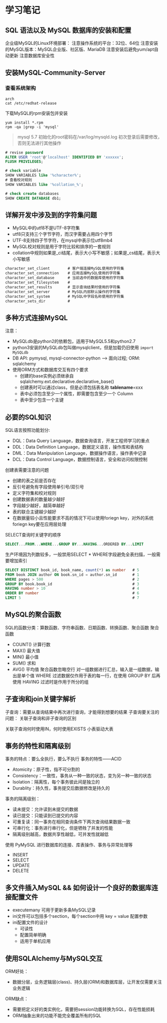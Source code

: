 # 学习笔记
## SQL 语法以及 MySQL 数据库的安装和配置
企业级MySQL的Linux环境部署：
注意操作系统的平台：32位、64位
注意安装的MySQL版本：MySQL企业版、社区版、MariaDB
注意安装后避免yum/apt自动更新
注意数据库安全性

## 安装MySQL-Community-Server
### 查看系统架构
```
arch
cat /etc/redhat-release
```
下载MySQL的rpm安装包并安装
```
yum install *.rpm
rpm -qa |grep -i 'mysql'
```

> mysql 5.7 初始化的root密码在/var/log/mysqld.log
> 初次登录后需要修改，否则无法进行其他操作
``` SQL
# revise password
ALTER USER 'root'@'localhost' IDENTIFIED BY 'xxxxxx';
FLUSH PRIVILEGES;

# check variable
SHOW VARIABLES like '%character%';
# 查看校对规则
SHOW VARIABLES like '%collation_%';

# check create databases
SHOW CREATE DATABASE db1;
```
## 详解开发中涉及到的字符集问题
- MySQL中的utf8不是UTF-8字符集
- utf8只支持三个字节字符，而汉字需要占用四个字节
- UTF-8支持四子节字符，在mysql中表示位utf8mb4
- MySQL校对规则是用于字符比较和排序的一套规则
- collation中规则如果是_ci结尾，表示大小写不敏感；如果是_cs结尾，表示大小写敏感
``` SQL
character_set_client        # 客户端连接MySQL使用的字符集
character_set_connection    # 应用连接MySQL使用的字符集
character_set_database      # 当前选中的数据库使用的字符集
character_set_filesystem    # 
character_set_results       # 显示查询结果时使用的字符集
character_set_server        # MySQL内部默认操作的字符集
character_set_system        # MySQL中字段名称使用的字符集
character_sets_dir          # 
```

## 多种方式连接MySQL
注意：
- MySQLdb是python2的依赖包，适用于MySQL5.5和python2.7
- python3安装的MySQLdb包叫做mysqlclient，但是加载仍旧使用 `import MySQLdb` 
- DB API: pymysql, mysql-connector-python --> 面向过程; ORM: sqlalchemy
- 使用ORM方式和数据库交互有四个要求
    - 创建的base实例必须继承自sqlalchemy.ext.declarative.declarative_base()
    - 创建表时可以通过class，但是必须包括表名称  __tablename__=xxx 
    - 表中必须包含至少一个属性，即需要包含至少一个 Column 
    - 表中至少包含一个主键

## 必要的SQL知识
SQL语言按照功能划分:
- DQL：Data Query Language，数据查询语言，开发工程师学习的重点
- DDL：Data Definition Language，数据定义语言，操作库和表结构
- DML：Data Manipulation Language，数据操作语言，操作表中记录
- DCL：Data Control Language，数据控制语言，安全和访问权限控制

创建表需要注意的问题
- 创建的表之前是否存在
- 反引号避免有字段使用单引号/双引号
- 定义字符集和校对规则
- 创建数据表的数量越少越好
- 字段越少越好，越简单越好
- 表的联合主键越少越好
- 在数据量较小且性能要求不高的情况下可以使用foriegn key，对外的系统foriegn key要在应用层处理

SELECT查询时关键字的顺序
``` SQL
SELECT...FROM...WHERE...GROUP BY...HAVING...ORDERED BY...LIMIT
```
生产环境因为列数较多，一般禁用SELECT *
WHERE字段避免全表扫描，一般需要增加索引
``` SQL
SELECT DISTINCT book_id, book_name, count(*) as number   # 5
FROM book JOIN author ON book.sn_id = author.sn_id       # 1
WHERE pages > 500                                        # 2
GROUP BY book.book_id                                    # 3
HAVING number > 10                                       # 4
ORDER BY number                                          # 6
LIMIT 5                                                  # 7
```

## MySQL的聚合函数
SQL的函数分类：算数函数、字符串函数、日期函数、转换函数、聚合函数
聚合函数
- COUNT()     计算行数
- MAX()          最大值
- MIN()           最小值
- SUM()          求和
- AVG()           平均值
聚合函数忽略空行
对一组数据进行汇总，输入是一组数据，输出是单个值
WHERE 过滤数据仅作用于表的每一行，在使用 GROUP BY 后再使用 HAVING 过滤时是作用于所分的组

## 子查询和join关键字解析
子查询：需要从查询结果中再次进行查询，才能得到想要的结果
子查询要关注的问题：
关联子查询和非子查询的区别
 
关联子查询何时使用IN，何时使用EXISTS
小表驱动大表

## 事务的特性和隔离级别
事务的特点：要么全执行，要么不执行
事务的特性——ACID
- Atomicity：原子性，指不可分割的
- Consistency：一致性，事务从一种一致的状态，变为另一种一致的状态
- Isolation：隔离性，每个事务彼此间是独立的
- Durablity：持久性，事务提交后数据修改是持久的

事务的隔离级别：
- 读未提交：允许读到未提交的数据
- 读已提交：只能读到已提交的内容
- 可重复读：同一事务在相同查询条件下两次查询结果数据一致
- 可串行化：事务进行串行化，但是牺牲了并发的性能
- 隔离级别越高，数据共享性越低，可并发性就越低

使用 PyMySQL 进行数据库的连接、库表操作、事务与异常处理等
- INSERT
- SELECT
- UPDATE
- DELETE

## 多文件插入MySQL && 如何设计一个良好的数据库连接配置文件
- executemany 可用于更新多条MySQL记录
- ini文件可以包括多个section，每个section中用 key = value 配置参数
- ini配置文件的设计
    - 可读性
    - 配置简单明确
    - 适用于单机应用

## 使用SQLAlchemy与MySQL交互
ORM好处：
- 数据分层，业务逻辑层(class)、持久层(ORM)和数据库层，让开发仅需要关注业务逻辑

ORM缺点：
- 需要把定义好的类实例化，需要把session功能转换为SQL，存在性能损耗
- ORM抽象出来的功能不能完全覆盖所有的SQL





